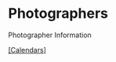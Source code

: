 # Photographers
Photographer Information


[[Calendars]](https://github.com/paul-lucas-photography/Photographer-Calendars)
